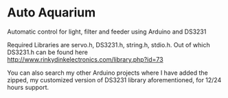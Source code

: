 # Auto Aquarium
Automatic control for light, filter and feeder using Arduino and DS3231

Required Libraries are servo.h, DS3231.h, string.h, stdio.h. Out of which DS3231.h can be found here http://www.rinkydinkelectronics.com/library.php?id=73

You can also search my other Arduino projects where I have added the zipped, my customized version of DS3231 library aforementioned, for 12/24 hours support.
